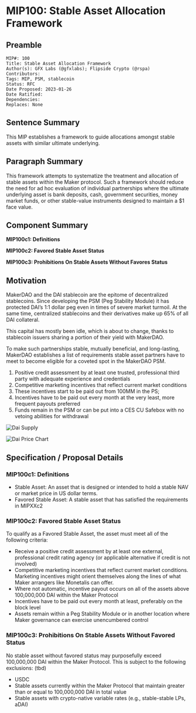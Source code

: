 # MIP100: Stable Asset Allocation Framework

## Preamble

```
MIP#: 100
Title: Stable Asset Allocation Framework
Author(s): GFX Labs (@gfxlabs); Flipside Crypto (@rspa)
Contributors:
Tags: MIP, PSM, stablecoin
Status: RFC
Date Proposed: 2023-01-26
Date Ratified: 
Dependencies:
Replaces: None
```

## Sentence Summary

This MIP establishes a framework to guide allocations amongst stable assets with similar ultimate underlying.

## Paragraph Summary

This framework attempts to systematize the treatment and allocation of stable assets within the Maker protocol. Such a framework should reduce the need for ad hoc evaluation of individual partnerships where the ultimate underlying asset is bank deposits, cash, government securities, money market funds, or other stable-value instruments designed to maintain a $1 face value.

## Component Summary

**MIP100c1: Definitions**

**MIP100c2: Favored Stable Asset Status**

**MIP100c3: Prohibitions On Stable Assets Without Favores Status**

## Motivation

MakerDAO and the DAI stablecoin are the epitome of decentralized stablecoins. Since developing the PSM (Peg Stability Module) it has protected DAI’s 1:1 dollar peg even in times of severe market turmoil. At the same time, centralized stablecoins and their derivatives make up 65% of all DAI collateral.

This capital has mostly been idle, which is about to change, thanks to stablecoin issuers sharing a portion of their yield with MakerDAO.

To make such partnerships stable, mutually beneficial, and long-lasting, MakerDAO establishes a list of requirements stable asset partners have to meet to become eligible for a coveted spot in the MakerDAO PSM.

1. Positive credit assessment by at least one trusted, professional third party with adequate experience and credentials
2. Competitive marketing incentives that reflect current market conditions 
3. These incentives start to be paid out from 100MM in the PS;
4. Incentives have to be paid out every month at the very least, more frequent payouts preferred
5. Funds remain in the PSM or can be put into a CES CU Safebox with no vetoing abilities for withdrawal

![Dai Supply](https://github.com/makerdao/mips/blob/master/MIP100/daisupply.png)

![Dai Price Chart](https://github.com/makerdao/mips/blob/master/MIP100/daipricechart.png)

## Specification / Proposal Details

### MIP100c1: Definitions

* Stable Asset: An asset that is designed or intended to hold a stable NAV or market price in US dollar terms.
* Favored Stable Asset: A stable asset that has satisfied the requirements in MIPXXc2

### MIP100c2: Favored Stable Asset Status

To qualify as a Favored Stable Asset, the asset must meet all of the following criteria:

* Receive a positive credit assessment by at least one external, professional credit rating agency (or applicable alternative if credit is not involved)
* Competitive marketing incentives that reflect current market conditions. Marketing incentives might orient themselves along the lines of what Maker arrangers like Monetalis can offer.
* Where not automatic, incentive payout occurs on all of the assets above 100,000,000 DAI within the Maker Protocol
* Incentives have to be paid out every month at least, preferably on the block level
* Assets remain within a Peg Stability Module or in another location where Maker governance can exercise unencumbered control

### MIP100c3: Prohibitions On Stable Assets Without Favored Status

No stable asset without favored status may purposefully exceed 100,000,000 DAI within the Maker Protocol. This is subject to the following exclusions: (tbd)

* USDC
* Stable assets currently within the Maker Protocol that maintain greater than or equal to 100,000,000 DAI in total value
* Stable assets with crypto-native variable rates (e.g., stable-stable LPs, aDAI)
